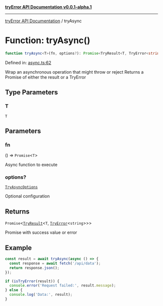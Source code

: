 [**tryError API Documentation v0.0.1-alpha.1**](../index.md)

***

[tryError API Documentation](../index.md) / tryAsync

# Function: tryAsync()

```ts
function tryAsync<T>(fn, options?): Promise<TryResult<T, TryError<string>>>;
```

Defined in: [async.ts:62](https://github.com/oconnorjohnson/tryError/blob/e3ae0308069a4fba073f4543d527ad76373db795/src/async.ts#L62)

Wrap an asynchronous operation that might throw or reject
Returns a Promise of either the result or a TryError

## Type Parameters

### T

`T`

## Parameters

### fn

() => `Promise`\<`T`\>

Async function to execute

### options?

[`TryAsyncOptions`](../interfaces/TryAsyncOptions.md)

Optional configuration

## Returns

`Promise`\<[`TryResult`](../type-aliases/TryResult.md)\<`T`, [`TryError`](../interfaces/TryError.md)\<`string`\>\>\>

Promise<TryResult> with success value or error

## Example

```typescript
const result = await tryAsync(async () => {
  const response = await fetch('/api/data');
  return response.json();
});

if (isTryError(result)) {
  console.error('Request failed:', result.message);
} else {
  console.log('Data:', result);
}
```
